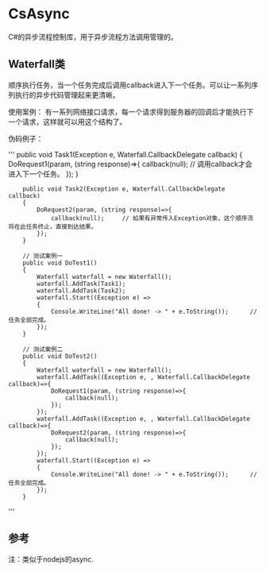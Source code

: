 # CsAsync
C#的异步流程控制库，用于异步流程方法调用管理的。

## Waterfall类
顺序执行任务，当一个任务完成后调用callback进入下一个任务。可以让一系列序列执行的异步代码管理起来更清晰。

使用案例：
有一系列网络接口请求，每一个请求得到服务器的回调后才能执行下一个请求，这样就可以用这个结构了。

伪码例子：

'''
        public void Task1(Exception e, Waterfall.CallbackDelegate callback)
        {
			DoRequest1(param, (string response)=>{
                callback(null);			// 调用callback才会进入下一个任务。
			});
        }

        public void Task2(Exception e, Waterfall.CallbackDelegate callback)
        {
			DoRequest2(param, (string response)=>{
                callback(null);		// 如果有异常传入Exception对象，这个顺序流将在此任务终止，直接到达结果。
			});
        }

		// 测试案例一
        public void DoTest1()
        {
            Waterfall waterfall = new Waterfall();
            waterfall.AddTask(Task1);
            waterfall.AddTask(Task2);
            waterfall.Start((Exception e) =>
            {
                Console.WriteLine("All done! -> " + e.ToString());		// 任务全部完成。
            });
        }

		// 测试案例二
        public void DoTest2()
        {
            Waterfall waterfall = new Waterfall();
            waterfall.AddTask((Exception e, , Waterfall.CallbackDelegate callback)=>{
				DoRequest1(param, (string response)=>{
					callback(null);
				});
			});
            waterfall.AddTask((Exception e, , Waterfall.CallbackDelegate callback)=>{
				DoRequest2(param, (string response)=>{
					callback(null);
				});
			});
            waterfall.Start((Exception e) =>
            {
                Console.WriteLine("All done! -> " + e.ToString());		// 任务全部完成。
            });
        }
'''

## 参考
注：类似于nodejs的async.
